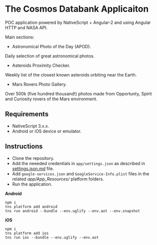 # The Cosmos Databank Applicaiton
POC application powered by NativeScript + Angular-2 and using Angular HTTP and NASA API.

Main sections:

- Astronomical Photo of the Day (APOD).

Daily selection of great astronomical photos.

- Asteroids Proximity Checker.

Weekly list of the closest known asteroids orbiting near the Earth.

- Mars Rovers Photo Gallery.

Over 500k (five hundred thousand!) photos made from Opportunty, Spirit and Curiosity rovers of the Mars environment.

## Requirements
- NativeScript 3.x.x.
- Android or iOS device or emulator.

## Instructions
- Clone the repository.
- Add the neeeded credentials in `app/settings.json` as described in [settings.json.md](./settings.json.md) file.
- Add `google-services.json` and `GoogleService-Info.plist` files in the related _app/App_Resources/_ platform folders.
- Run the application.

**Android**
```
npm i
tns platform add android
tns run android --bundle --env.uglify --env.aot --env.snapshot
```

**iOS**
```
npm i
tns platform add ios
tns run ios --bundle --env.uglify --env.aot 
```